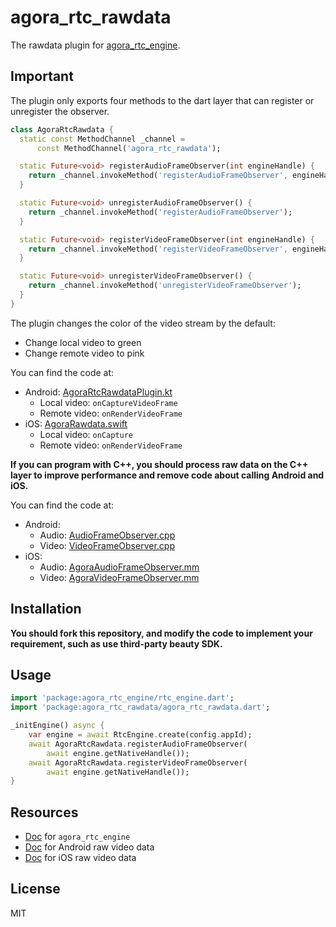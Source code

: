 # agora_rtc_rawdata

The rawdata plugin for [agora_rtc_engine](https://pub.dev/packages/agora_rtc_engine).

## Important

The plugin only exports four methods to the dart layer that can register or unregister the observer.

```dart
class AgoraRtcRawdata {
  static const MethodChannel _channel =
      const MethodChannel('agora_rtc_rawdata');

  static Future<void> registerAudioFrameObserver(int engineHandle) {
    return _channel.invokeMethod('registerAudioFrameObserver', engineHandle);
  }

  static Future<void> unregisterAudioFrameObserver() {
    return _channel.invokeMethod('registerAudioFrameObserver');
  }

  static Future<void> registerVideoFrameObserver(int engineHandle) {
    return _channel.invokeMethod('registerVideoFrameObserver', engineHandle);
  }

  static Future<void> unregisterVideoFrameObserver() {
    return _channel.invokeMethod('unregisterVideoFrameObserver');
  }
}
```

The plugin changes the color of the video stream by the default:

* Change local video to green
* Change remote video to pink

You can find the code at:

* Android: [AgoraRtcRawdataPlugin.kt](android/src/main/kotlin/io/agora/agora_rtc_rawdata/AgoraRtcRawdataPlugin.kt)
  * Local video: `onCaptureVideoFrame`
  * Remote video: `onRenderVideoFrame`
* iOS: [AgoraRawdata.swift](ios/Classes/SwiftAgoraRtcRawdataPlugin.swift)
  * Local video: `onCapture`
  * Remote video: `onRenderVideoFrame`

**If you can program with C++, you should process raw data on the C++ layer to improve performance and remove code about
calling Android and iOS.**

You can find the code at:

* Android:
  * Audio: [AudioFrameObserver.cpp](cpp/android/AudioFrameObserver.cpp)
  * Video: [VideoFrameObserver.cpp](cpp/android/VideoFrameObserver.cpp)
* iOS:
  * Audio: [AgoraAudioFrameObserver.mm](ios/Base/AgoraAudioFrameObserver.mm)
  * Video: [AgoraVideoFrameObserver.mm](ios/Base/AgoraVideoFrameObserver.mm)

## Installation

**You should fork this repository, and modify the code to implement your requirement, such as use third-party beauty SDK.**

## Usage

```dart
import 'package:agora_rtc_engine/rtc_engine.dart';
import 'package:agora_rtc_rawdata/agora_rtc_rawdata.dart';

_initEngine() async {
    var engine = await RtcEngine.create(config.appId);
    await AgoraRtcRawdata.registerAudioFrameObserver(
        await engine.getNativeHandle());
    await AgoraRtcRawdata.registerVideoFrameObserver(
        await engine.getNativeHandle());
}
```

## Resources

* [Doc](https://docs.agora.io/en/Interactive%20Broadcast/landing-page?platform=Flutter) for `agora_rtc_engine`
* [Doc](https://docs.agora.io/en/Interactive%20Broadcast/raw_data_video_android?platform=Android) for Android raw video
  data
* [Doc](https://docs.agora.io/en/Interactive%20Broadcast/raw_data_video_apple?platform=iOS) for iOS raw video data

## License

MIT
